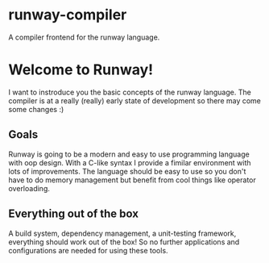 # runway-compiler
A compiler frontend for the runway language.

# Welcome to Runway!

I want to instroduce you the basic concepts of the runway language. The compiler is at a really (really) early state of development so there may come some changes :)

## Goals
Runway is going to be a modern and easy to use programming language with oop design. With a C-like syntax I provide a fimilar environment with lots of improvements. The language should be easy to use so you don't have to do memory management but benefit from cool things like operator overloading.

## Everything out of the box
A build system, dependency management, a unit-testing framework, everything should work out of the box! So no further applications and configurations are needed for using these tools. 
